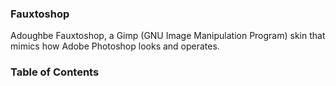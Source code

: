 ### Fauxtoshop
Adoughbe Fauxtoshop, a Gimp (GNU Image Manipulation Program) skin that mimics how Adobe Photoshop looks and operates.

### Table of Contents

